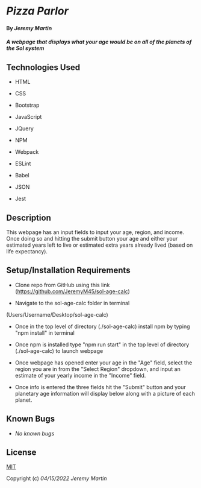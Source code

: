 
  

# _Pizza Parlor_

  

#### By _**Jeremy Martin**_

  

#### _A webpage that displays what your age would be on all of the planets of the Sol system_

  

## Technologies Used

  

* HTML

* CSS

* Bootstrap

* JavaScript

* JQuery

* NPM

* Webpack

* ESLint

* Babel

* JSON

* Jest

  

## Description

This webpage has an input fields to input your age, region, and income. Once doing so and hitting the submit button your age and either your estimated years left to live or estimated extra years already lived (based on life expectancy).

  

## Setup/Installation Requirements

  

* Clone repo from GitHub using this link (https://github.com/JeremyM45/sol-age-calc)

  

* Navigate to the sol-age-calc folder in terminal

(Users/Username/Desktop/sol-age-calc)

  

* Once in the top level of directory (./sol-age-calc) install npm by typing "npm install" in terminal

  

* Once npm is installed type "npm run start" in the top level of directory (./sol-age-calc) to launch webpage

  

* Once webpage has opened enter your age in the "Age" field, select the region you are in from the "Select Region" dropdown, and input an estimate of your yearly income in the "Income" field.

  

* Once info is entered the three fields hit the "Submit" button and your planetary age information will display below along with a picture of each planet.

  

## Known Bugs

*  _No known bugs_

  

## License

[MIT](https://opensource.org/licenses/MIT)

  

Copyright (c) _04/15/2022_  _Jeremy Martin_